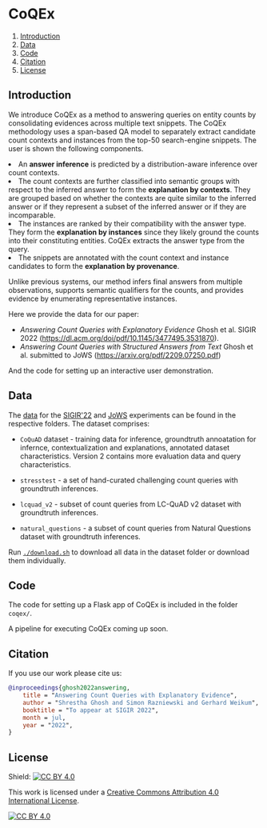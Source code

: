 # CoQEx
1. [Introduction](#introduction)
2. [Data](#data)
3. [Code](#code)
4. [Citation](#citation)
5. [License](#license)

## Introduction <a name="introduction"></a>

We introduce CoQEx as a method to answering queries on entity counts by consolidating evidences across multiple text snippets.
The CoQEx methodology uses a span-based QA model to separately extract candidate count contexts and instances from the top-50 search-engine snippets. The user is shown the following components.

<li>An <strong>answer inference</strong> is predicted by a distribution-aware inference over count contexts. </li>
<li>
    The count contexts are further classified into semantic groups with respect to the inferred answer to form the <strong>explanation by contexts</strong>. They are grouped based on whether the contexts are quite similar to the inferred answer or if they represent a subset of the inferred answer or if they are incomparable. 
</li>
<li>
    The instances are ranked by their compatibility with the answer type. They form the <strong>explanation by instances</strong> since they likely ground the counts into their constituting entities. CoQEx extracts the answer type from the query.                  
</li>
<li>
    The snippets are annotated with the count context and instance candidates to form the <strong>explanation by provenance</strong>.
</li>
                

Unlike previous systems, our method infers final answers from multiple observations, supports semantic qualifiers for the counts, and provides evidence by enumerating representative instances.

Here we provide the data for our paper:
- <i>Answering Count Queries with Explanatory Evidence</i> Ghosh et al. SIGIR 2022 (<https://dl.acm.org/doi/pdf/10.1145/3477495.3531870>).
- <i>Answering Count Queries with Structured Answers from Text</i> Ghosh et al. submitted to JoWS (<https://arxiv.org/pdf/2209.07250.pdf>)

And the code for setting up an interactive user demonstration.


## Data <a name="data"></a>

The [data](https://github.com/ghoshs/CoQEx/tree/main/data) for the [SIGIR'22](https://github.com/ghoshs/CoQEx/tree/main/data/SIGIR_2022#readme) and [JoWS](https://github.com/ghoshs/CoQEx/tree/main/data/JoWS_2022#readme) experiments can be found in the respective folders. The dataset comprises:

- `CoQuAD` dataset - training data for inference, groundtruth annoatation for infernce, contextualization and explanations, annotated dataset characteristics. Version 2 contains more evaluation data and query characteristics.

- `stresstest` - a set of hand-curated challenging count queries with groundtruth inferences.

- `lcquad_v2` - subset of count queries from LC-QuAD v2 dataset with groundtruth inferences.

- `natural_questions` - a subset of count queries from Natural Questions dataset with groundtruth inferences.

                
Run [`./download.sh`](https://github.com/ghoshs/CoQEx/blob/main/data/download.sh) to download all data in the dataset folder or download them individually.

## Code <a name="code"></a>

The code for setting up a Flask app of CoQEx is included in the folder `coqex/`.
 
A pipeline for executing CoQEx coming up soon.

## Citation <a name="citation"></a> 

If you use our work please cite us:

```bibtex
@inproceedings{ghosh2022answering,
    title = "Answering Count Queries with Explanatory Evidence",
    author = "Shrestha Ghosh and Simon Razniewski and Gerhard Weikum",
    booktitle = "To appear at SIGIR 2022",
    month = jul,
    year = "2022",
}
```


## License <a name="license"></a>

Shield: [![CC BY 4.0][cc-by-shield]][cc-by]

This work is licensed under a
[Creative Commons Attribution 4.0 International License][cc-by].

[![CC BY 4.0][cc-by-image]][cc-by]

[cc-by]: http://creativecommons.org/licenses/by/4.0/
[cc-by-image]: https://i.creativecommons.org/l/by/4.0/88x31.png
[cc-by-shield]: https://img.shields.io/badge/License-CC%20BY%204.0-lightgrey.svg
